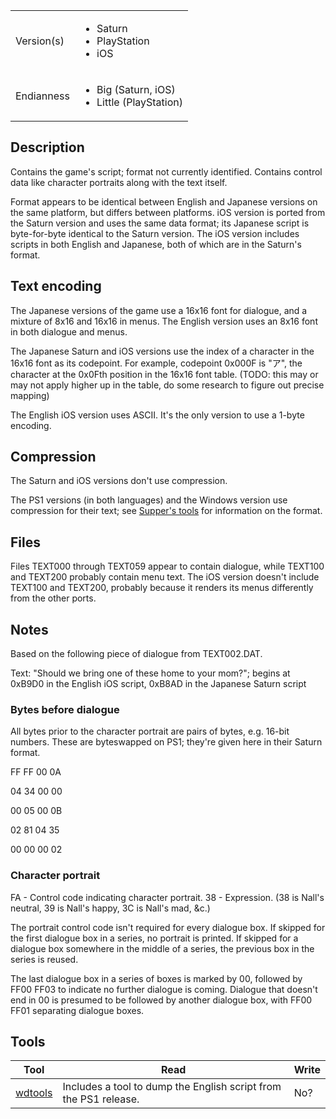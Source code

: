 |  | |
| --- | --- |
| Version(s) | <ul> <li>Saturn</li> <li>PlayStation</li> <li>iOS</li></ul> |
| Endianness | <ul><li>Big (Saturn, iOS)</li> <li>Little (PlayStation)</li></ul> |

## Description

Contains the game's script; format not currently identified. Contains control data like character portraits along with the text itself.

Format appears to be identical between English and Japanese versions on the same platform, but differs between platforms.
iOS version is ported from the Saturn version and uses the same data format; its Japanese script is byte-for-byte identical to the Saturn version.
The iOS version includes scripts in both English and Japanese, both of which are in the Saturn's format.

## Text encoding

The Japanese versions of the game use a 16x16 font for dialogue, and a mixture of 8x16 and 16x16 in menus. The English version uses an 8x16 font in both dialogue and menus.

The Japanese Saturn and iOS versions use the index of a character in the 16x16 font as its codepoint. For example, codepoint 0x000F is "ア", the character at the 0x0Fth position in the 16x16 font table. (TODO: this may or may not apply higher up in the table, do some research to figure out precise mapping)

The English iOS version uses ASCII. It's the only version to use a 1-byte encoding.

## Compression

The Saturn and iOS versions don't use compression.

The PS1 versions (in both languages) and the Windows version use compression for their text; see [Supper's tools](https://github.com/suppertails66/wdtools/blob/master/src/lsss_txt.cpp) for information on the format.

## Files

Files TEXT000 through TEXT059 appear to contain dialogue, while TEXT100 and TEXT200 probably contain menu text.
The iOS version doesn't include TEXT100 and TEXT200, probably because it renders its menus differently from the other ports.

## Notes

Based on the following piece of dialogue from TEXT002.DAT.

Text: "Should we bring one of these home to your mom?"; begins at 0xB9D0 in the English iOS script, 0xB8AD in the Japanese Saturn script

### Bytes before dialogue

All bytes prior to the character portrait are pairs of bytes, e.g. 16-bit numbers. These are byteswapped on PS1; they're given here in their Saturn format.

FF
FF
00
0A

04
34
00
00

00
05
00
0B

02
81
04
35

00
00
00
02

### Character portrait

FA - Control code indicating character portrait.
38 - Expression. (38 is Nall's neutral, 39 is Nall's happy, 3C is Nall's mad, &c.)

The portrait control code isn't required for every dialogue box. If skipped for the first dialogue box in a series, no portrait is printed. If skipped for a dialogue box somewhere in the middle of a series, the previous box in the series is reused.

The last dialogue box in a series of boxes is marked by 00, followed by FF00 FF03 to indicate no further dialogue is coming. Dialogue that doesn't end in 00 is presumed to be followed by another dialogue box, with FF00 FF01 separating dialogue boxes.

## Tools

| Tool | Read | Write |
| ---- | ---- | ----- |
| [wdtools](http://github.com/suppertails66/wdtools) | Includes a tool to dump the English script from the PS1 release. | No? |

